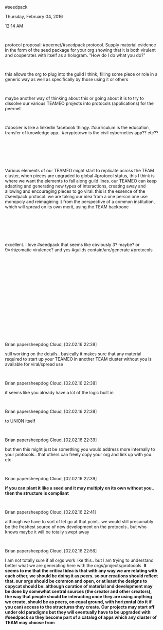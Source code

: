 \#seedpack

Thursday, February 04, 2016

12:14 AM

 

protocol proposal: \#peernet/\#seedpack protocol. Supply material evidence in the form of the seed package for your org showing that it is both virulent and cooperates with itself as a hologram. "How do I do what you do?"

 

this allows the org to plug into the guild I think, filling some piece or role in a generic way as well as specifically by those using it or others

 

maybe another way of thinking about this or going about it is to try to dissolve our various TEAMEO projects into protocols (applications) for the peernet

 

\#dossier is like a linkedin facebook thingy. \#curriculum is the education, transfer of knowledge app.. \#cryptotown is the civil cybernetics app?? etc??

 

 

 

Various elements of our TEAMEO might start to replicate across the TEAM cluster, when pieces are upgraded to global \#protocol status, this I think is where we want the elements to fall along guild lines. our TEAMEO can keep adapting and generating new types of interactions, creating away and allowing and encouraging pieces to go viral. this is the essence of the \#seedpack protocol. we are taking our idea from a one person one use monopoly and reimagining it from the perspective of a common institution, which will spread on its own merit, using the TEAM backbone

 

 

 

excellent. i love \#seedpack that seems like obviously 3? maybe? or 9=rhizomatic virulence? and yes \#guilds contain/are/generate \#protocols

 

 

 

 

 

 

 

 

 

Brian papersheepdog Cloud, \[02.02.16 22:38\]

still working on the details.. basically it makes sure that any material required to start up your TEAMEO in another TEAM cluster without you is available for viral/spread use

 

Brian papersheepdog Cloud, \[02.02.16 22:38\]

it seems like you already have a lot of the logic built in

 

Brian papersheepdog Cloud, \[02.02.16 22:38\]

to UNION itself

 

Brian papersheepdog Cloud, \[02.02.16 22:39\]

but then this might just be something you would address more internally to your protocols.. that others can freely copy your org and link up with you etc

 

Brian papersheepdog Cloud, \[02.02.16 22:39\]

**if you can plant it like a seed and it may multiply on its own without you.. then the structure is compliant**

 

Brian papersheepdog Cloud, \[02.02.16 22:41\]

although we have to sort of let go at that point.. we would still presumably be the freshest source of new development on the protocols.. but who knows maybe it will be totally swept away

 

Brian papersheepdog Cloud, \[02.02.16 22:56\]

I am not totally sure if all orgs work like this.. but I am trying to understand better what we are generating here with the orgs/projects/protocols. **It seems to me that the critical idea is that with any way we are relating with each other, we should be doing it as peers. so our creations should reflect that. our orgs should be common and open, or at least the designs to copycat should be. although curation of material and development may be done by somewhat central sources (the creator and other creators), the way that people should be interacting once they are using anything we create, should be as peers, on equal ground, with horizontal (do it if you can) access to the structures they create. Our projects may start off under old paradigms but they will eventually have to be upgraded with \#seedpack so they become part of a catalog of apps which any cluster of TEAM may choose from**

 

